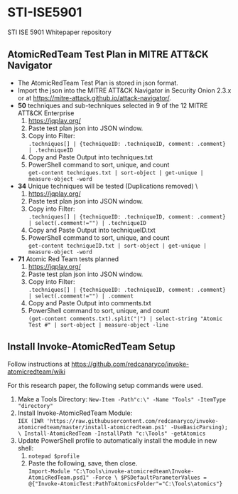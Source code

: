 # STI-ISE5901
STI ISE 5901 Whitepaper repository

## AtomicRedTeam Test Plan in MITRE ATT&CK Navigator
- The AtomicRedTeam Test Plan is stored in json format.  
- Import the json into the MITRE ATT&CK Navigator in Security Onion 2.3.x or at https://mitre-attack.github.io/attack-navigator/.
- **50** techniques and sub-techniques selected in 9 of the 12 MITRE ATT&CK Enterprise 
  1. https://jqplay.org/
  2. Paste test plan json into JSON window.
  3. Copy into Filter: \
  `.techniques[] | {techniqueID: .techniqueID, comment: .comment} | .techniqueID`
  4. Copy and Paste Output into techniques.txt
  5. PowerShell command to sort, unique, and count \
  `get-content techniques.txt | sort-object | get-unique | measure-object -word`
- **34** Unique techniques will be tested (Duplications removed) \
  1. https://jqplay.org/
  2. Paste test plan json into JSON window.
  3. Copy into Filter: \
  `.techniques[] | {techniqueID: .techniqueID, comment: .comment} | select(.comment!="") | .techniqueID`
  4. Copy and Paste Output into techniqueID.txt
  5. PowerShell command to sort, unique, and count \
  `get-content techniqueID.txt | sort-object | get-unique | measure-object -word`
- **71** Atomic Red Team tests planned
  1. https://jqplay.org/
  2. Paste test plan json into JSON window.
  3. Copy into Filter: \
  `.techniques[] | {techniqueID: .techniqueID, comment: .comment} | select(.comment!="") | .comment`
  4. Copy and Paste Output into comments.txt
  5. PowerShell command to sort, unique, and count \
  `(get-content comments.txt).split("|") | select-string "Atomic Test #" | sort-object | measure-object -line`


## Install Invoke-AtomicRedTeam Setup
Follow instructions at https://github.com/redcanaryco/invoke-atomicredteam/wiki

For this research paper, the following setup commands were used.
1. Make a Tools Directory: `New-Item -Path"c:\" -Name "Tools" -ItemType "directory"`
2. Install Invoke-AtomicRedTeam Module: \
	`IEX (IWR 'https://raw.githubusercontent.com/redcanaryco/invoke-atomicredteam/master/install-atomicredteam.ps1' -UseBasicParsing); \
	Install-AtomicRedTeam -InstallPath "c:\Tools" -getAtomics`
3. Update PowerShell profile to automatically install the module in new shell:
	1. `notepad $profile`
	2. Paste the following, save, then close. \
		`Import-Module "C:\Tools\invoke-atomicredteam\Invoke-AtomicRedTeam.psd1" -Force \
		$PSDefaultParameterValues = @{"Invoke-AtomicTest:PathToAtomicsFolder"="C:\Tools\atomics"}`